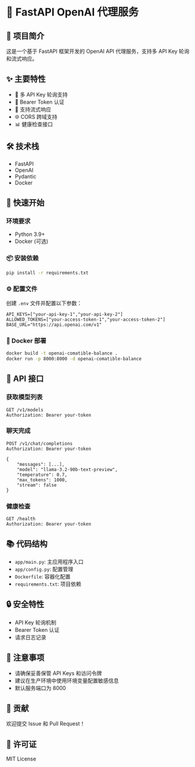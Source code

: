 # 🚀 FastAPI OpenAI 代理服务

## 📝 项目简介

这是一个基于 FastAPI 框架开发的 OpenAI API 代理服务，支持多 API Key 轮询和流式响应。

## ✨ 主要特性

- 🔄 多 API Key 轮询支持
- 🔐 Bearer Token 认证
- 📡 支持流式响应
- 🌐 CORS 跨域支持
- 📊 健康检查接口

## 🛠️ 技术栈

- FastAPI
- OpenAI
- Pydantic
- Docker

## 🚀 快速开始

### 环境要求

- Python 3.9+
- Docker (可选)

### 📦 安装依赖

```bash
pip install -r requirements.txt
```

### ⚙️ 配置文件

创建 `.env` 文件并配置以下参数：

```env
API_KEYS=["your-api-key-1","your-api-key-2"]
ALLOWED_TOKENS=["your-access-token-1","your-access-token-2"]
BASE_URL="https://api.openai.com/v1"
```

### 🐳 Docker 部署

```bash
docker build -t openai-comatible-balance .
docker run -p 8000:8000 -d openai-comatible-balance
```

## 🔌 API 接口

### 获取模型列表

```http
GET /v1/models
Authorization: Bearer your-token
```

### 聊天完成

```http
POST /v1/chat/completions
Authorization: Bearer your-token

{
    "messages": [...],
    "model": "llama-3.2-90b-text-preview",
    "temperature": 0.7,
    "max_tokens": 1000,
    "stream": false
}
```

### 健康检查

```http
GET /health
Authorization: Bearer your-token
```

## 📚 代码结构

- `app/main.py`: 主应用程序入口
- `app/config.py`: 配置管理
- `Dockerfile`: 容器化配置
- `requirements.txt`: 项目依赖

## 🔒 安全特性

- API Key 轮询机制
- Bearer Token 认证
- 请求日志记录

## 📝 注意事项

- 请确保妥善保管 API Keys 和访问令牌
- 建议在生产环境中使用环境变量配置敏感信息
- 默认服务端口为 8000

## 🤝 贡献

欢迎提交 Issue 和 Pull Request！

## 📄 许可证

MIT License
